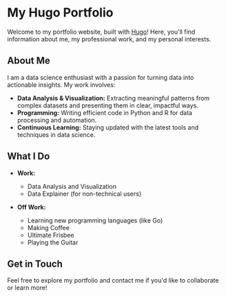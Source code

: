 # My Hugo Portfolio

Welcome to my portfolio website, built with [Hugo](https://gohugo.io/)! Here, you'll find information about me, my professional work, and my personal interests.

## About Me

I am a data science enthusiast with a passion for turning data into actionable insights. My work involves:

- **Data Analysis & Visualization:** Extracting meaningful patterns from complex datasets and presenting them in clear, impactful ways.
- **Programming:** Writing efficient code in Python and R for data processing and automation.
- **Continuous Learning:** Staying updated with the latest tools and techniques in data science.

## What I Do

- **Work:**

  - Data Analysis and Visualization
  - Data Explainer (for non-technical users)

- **Off Work:**

  - Learning new programming languages (like Go)
  - Making Coffee
  - Ultimate Frisbee
  - Playing the Guitar

## Get in Touch

Feel free to explore my portfolio and contact me if you'd like to collaborate or learn more!
